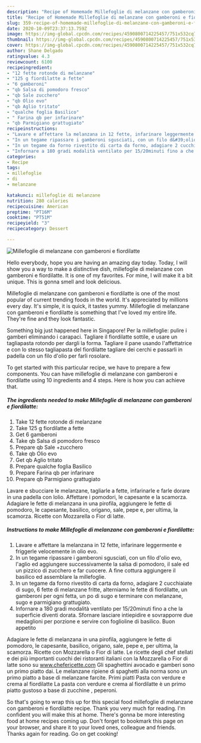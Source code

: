 ```yaml
---
description: "Recipe of Homemade Millefoglie di melanzane con gamberoni e fiordilatte"
title: "Recipe of Homemade Millefoglie di melanzane con gamberoni e fiordilatte"
slug: 359-recipe-of-homemade-millefoglie-di-melanzane-con-gamberoni-e-fiordilatte
date: 2020-10-09T23:37:13.759Z
image: https://img-global.cpcdn.com/recipes/4590800714225457/751x532cq70/millefoglie-di-melanzane-con-gamberoni-e-fiordilatte-recipe-main-photo.jpg
thumbnail: https://img-global.cpcdn.com/recipes/4590800714225457/751x532cq70/millefoglie-di-melanzane-con-gamberoni-e-fiordilatte-recipe-main-photo.jpg
cover: https://img-global.cpcdn.com/recipes/4590800714225457/751x532cq70/millefoglie-di-melanzane-con-gamberoni-e-fiordilatte-recipe-main-photo.jpg
author: Shane Delgado
ratingvalue: 4.3
reviewcount: 6100
recipeingredient:
- "12 fette rotonde di melanzane"
- "125 g fiordilatte a fette"
- "6 gamberoni"
- "qb Salsa di pomodoro fresco"
- "qb Sale zucchero"
- "qb Olio evo"
- "qb Aglio tritato"
- "qualche foglia Basilico"
- " Farina qb per infarinare"
- "qb Parmigiano grattugiato"
recipeinstructions:
- "Lavare e affettare la melanzana in 12 fette, infarinare leggermente e friggerle velocemente in olio evo."
- "In un tegame ripassare i gamberoni sgusciati, con un filo d&#39;olio evo, l&#39;aglio ed aggiungere successivamente la salsa di pomodoro, il sale ed un pizzico di zucchero e far cuocere. A fine cottura aggiungere il basilico ed assemblare la millefoglie."
- "In un tegame da forno rivestito di carta da forno, adagiare 2 cucchiaiate di sugo, 6 fette di melanzane fritte, alterniamo le fette di fiordilatte, un gamberoni per ogni fetta, un po di sugo e terminare con melanzane, sugo e parmigiano grattugiato."
- "Infornare a 180 gradi modalità ventilato per 15/20minuti fino a che la superficie diventi dorata. Sfornare lasciare intiepidire e sovrapporre due medaglioni per porzione e servire con foglioline di basilico. Buon appetito"
categories:
- Recipe
tags:
- millefoglie
- di
- melanzane

katakunci: millefoglie di melanzane 
nutrition: 280 calories
recipecuisine: American
preptime: "PT16M"
cooktime: "PT51M"
recipeyield: "3"
recipecategory: Dessert

---
```



![Millefoglie di melanzane con gamberoni e fiordilatte](https://img-global.cpcdn.com/recipes/4590800714225457/751x532cq70/millefoglie-di-melanzane-con-gamberoni-e-fiordilatte-recipe-main-photo.jpg)

Hello everybody, hope you are having an amazing day today. Today, I will show you a way to make a distinctive dish, millefoglie di melanzane con gamberoni e fiordilatte. It is one of my favorites. For mine, I will make it a bit unique. This is gonna smell and look delicious.

Millefoglie di melanzane con gamberoni e fiordilatte is one of the most popular of current trending foods in the world. It's appreciated by millions every day. It's simple, it is quick, it tastes yummy. Millefoglie di melanzane con gamberoni e fiordilatte is something that I've loved my entire life. They're fine and they look fantastic.

Something big just happened here in Singapore! Per la millefoglie: pulire i gamberi eliminando i carapaci. Tagliare il fiordilatte sottile, e usare un tagliapasta rotondo per dargli la forma. Tagliare il pane usando l&#39;affettatrice e con lo stesso tagliapasta del fiordilatte tagliare dei cerchi e passarli in padella con un filo d&#39;olio per farli rosolare.


To get started with this particular recipe, we have to prepare a few components. You can have millefoglie di melanzane con gamberoni e fiordilatte using 10 ingredients and 4 steps. Here is how you can achieve that.

<!--inarticleads1-->

##### The ingredients needed to make Millefoglie di melanzane con gamberoni e fiordilatte:

1. Take 12 fette rotonde di melanzane
1. Take 125 g fiordilatte a fette
1. Get 6 gamberoni
1. Take qb Salsa di pomodoro fresco
1. Prepare qb Sale +zucchero
1. Take qb Olio evo
1. Get qb Aglio tritato
1. Prepare qualche foglia Basilico
1. Prepare  Farina qb per infarinare
1. Prepare qb Parmigiano grattugiato


Lavare e sbucciare le melanzane, tagliarle a fette, infarinarle e farle dorare in una padella con lolio. Affettare i pomodori, le capesante e la scamorza. Adagiare le fette di melanzana in una pirofila, aggiungere le fette di pomodoro, le capesante, basilico, origano, sale, pepe e, per ultima, la scamorza. Ricette con Mozzarella o Fior di latte. 

<!--inarticleads2-->

##### Instructions to make Millefoglie di melanzane con gamberoni e fiordilatte:

1. Lavare e affettare la melanzana in 12 fette, infarinare leggermente e friggerle velocemente in olio evo.
1. In un tegame ripassare i gamberoni sgusciati, con un filo d&#39;olio evo, l&#39;aglio ed aggiungere successivamente la salsa di pomodoro, il sale ed un pizzico di zucchero e far cuocere. A fine cottura aggiungere il basilico ed assemblare la millefoglie.
1. In un tegame da forno rivestito di carta da forno, adagiare 2 cucchiaiate di sugo, 6 fette di melanzane fritte, alterniamo le fette di fiordilatte, un gamberoni per ogni fetta, un po di sugo e terminare con melanzane, sugo e parmigiano grattugiato.
1. Infornare a 180 gradi modalità ventilato per 15/20minuti fino a che la superficie diventi dorata. Sfornare lasciare intiepidire e sovrapporre due medaglioni per porzione e servire con foglioline di basilico. Buon appetito


Adagiare le fette di melanzana in una pirofila, aggiungere le fette di pomodoro, le capesante, basilico, origano, sale, pepe e, per ultima, la scamorza. Ricette con Mozzarella o Fior di latte. Le ricette degli chef stellati e dei più importanti cuochi dei ristoranti italiani con la Mozzarella o Fior di latte sono su www.chefericette.com Gli spaghettini avocado e gamberi sono un primo piatto dai. Le melanzane ripiene di spaghetti alla norma sono un primo piatto a base di melanzane farcite. Primi piatti Pasta con verdure e crema al fiordilatte La pasta con verdure e crema al fiordilatte è un primo piatto gustoso a base di zucchine , peperoni. 

So that's going to wrap this up for this special food millefoglie di melanzane con gamberoni e fiordilatte recipe. Thank you very much for reading. I'm confident you will make this at home. There's gonna be more interesting food at home recipes coming up. Don't forget to bookmark this page on your browser, and share it to your loved ones, colleague and friends. Thanks again for reading. Go on get cooking!
